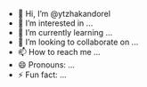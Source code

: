 - 👋 Hi, I’m @ytzhakandorel
- 👀 I’m interested in ...
- 🌱 I’m currently learning ...
- 💞️ I’m looking to collaborate on ...
- 📫 How to reach me ...
- 😄 Pronouns: ...
- ⚡ Fun fact: ...

<!---
ytzhakandorel/ytzhakandorel is a ✨ special ✨ repository because its `README.md` (this file) appears on your GitHub profile.
You can click the Preview link to take a look at your changes.
--->
